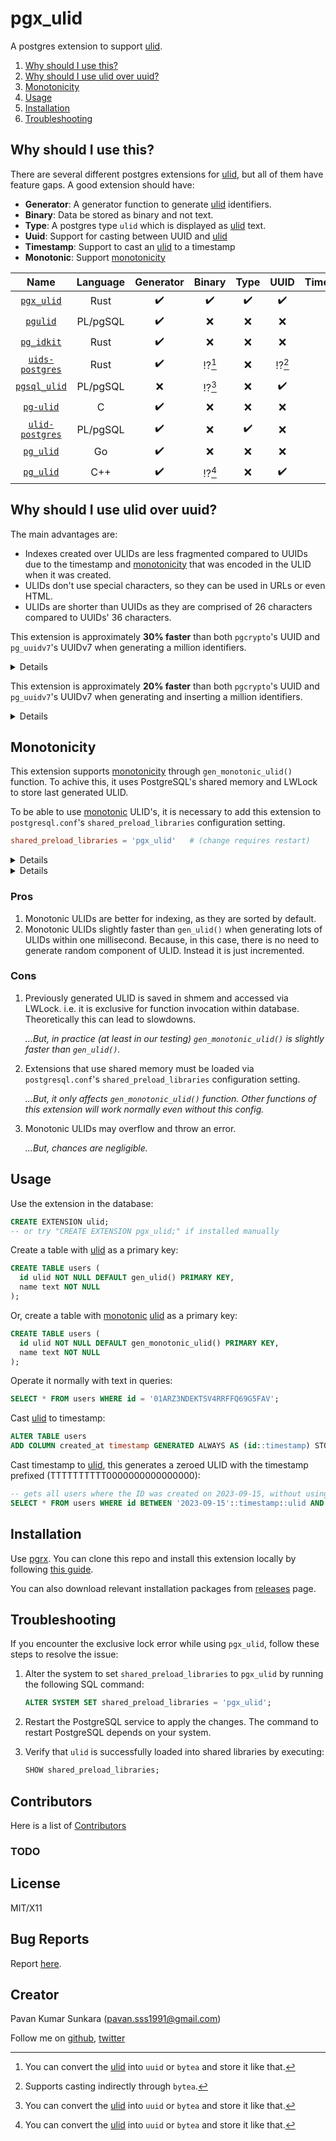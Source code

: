 <!-- omit from toc -->
# pgx_ulid

A postgres extension to support [ulid][].

1. [Why should I use this?](#why-should-i-use-this)
2. [Why should I use ulid over uuid?](#why-should-i-use-ulid-over-uuid)
3. [Monotonicity](#monotonicity)
4. [Usage](#usage)
5. [Installation](#installation)
6. [Troubleshooting](#troubleshooting)

## Why should I use this?

There are several different postgres extensions for [ulid][], but all of them have feature gaps. A good extension should have:

- **Generator**: A generator function to generate [ulid][] identifiers.
- **Binary**: Data be stored as binary and not text.
- **Type**: A postgres type `ulid` which is displayed as [ulid][] text.
- **Uuid**: Support for casting between UUID and [ulid][]
- **Timestamp**: Support to cast an [ulid][] to a timestamp
- **Monotonic**: Support [monotonicity][]

|                             Name                              | Language | Generator | Binary | Type |  UUID  | Timestamp | Monotonic |
| :-----------------------------------------------------------: | :------: | :-------: | :----: | :--: | :----: | :-------: | :-------: |
|      [`pgx_ulid`](https://github.com/pksunkara/pgx_ulid)      |   Rust   |    ✔️      |   ✔️    |  ✔️   |   ✔️    |    ✔️      |    ✔️      |
|       [`pgulid`](https://github.com/geckoboard/pgulid)        | PL/pgSQL |    ✔️      |   ❌   |  ❌  |   ❌   |    ❌     |    ❌     |
|      [`pg_idkit`](https://github.com/VADOSWARE/pg_idkit)      |   Rust   |    ✔️      |   ❌   |  ❌  |   ❌   |    ❌     |    ❌     |
|   [`uids-postgres`](https://github.com/spa5k/uids-postgres)   |   Rust   |    ✔️      | ⁉️[^1]  |  ❌  | ⁉️[^2]  |    ❌     |    ❌     |
|    [`pgsql_ulid`](https://github.com/scoville/pgsql-ulid)     | PL/pgSQL |    ❌     | ⁉️[^1]  |  ❌  |   ✔️    |    ❌     |    ❌     |
|        [`pg-ulid`](https://github.com/edoceo/pg-ulid)         |    C     |    ✔️      |   ❌   |  ❌  |   ❌   |    ❌     |    ❌     |
| [`ulid-postgres`](https://github.com/schinckel/ulid-postgres) | PL/pgSQL |    ✔️      |   ❌   |  ✔️   |   ❌   |    ✔️      |    ❌     |
|       [`pg_ulid`](https://github.com/iCyberon/pg_ulid)        |    Go    |    ✔️      |   ❌   |  ❌  |   ❌   |    ✔️      |    ❌     |
|        [`pg_ulid`](https://github.com/RPG-18/pg_ulid)         |   C++    |    ✔️      | ⁉️[^1]  |  ❌  |   ✔️    |    ❌     |    ❌     |

[^1]: You can convert the [ulid][] into `uuid` or `bytea` and store it like that.
[^2]: Supports casting indirectly through `bytea`.

## Why should I use ulid over uuid?

The main advantages are:

* Indexes created over ULIDs are less fragmented compared to UUIDs due to the timestamp and [monotonicity][] that was encoded in the ULID when it was created.
* ULIDs don't use special characters, so they can be used in URLs or even HTML.
* ULIDs are shorter than UUIDs as they are comprised of 26 characters compared to UUIDs' 36 characters.

This extension is approximately **30% faster** than both `pgcrypto`'s UUID and `pg_uuidv7`'s UUIDv7 when generating a million identifiers.

<details>

```
ulid=# EXPLAIN ANALYSE SELECT gen_random_uuid() FROM generate_series(1, 1000000);
                                                            QUERY PLAN
-----------------------------------------------------------------------------------------------------------------------------------
 Function Scan on generate_series  (cost=0.00..12500.00 rows=1000000 width=16) (actual time=46.630..1401.638 rows=1000000 loops=1)
 Planning Time: 0.020 ms
 Execution Time: 1430.364 ms
(3 rows)

ulid=# EXPLAIN ANALYSE SELECT uuid_generate_v7() FROM generate_series(1, 1000000);
                                                            QUERY PLAN
-----------------------------------------------------------------------------------------------------------------------------------
 Function Scan on generate_series  (cost=0.00..12500.00 rows=1000000 width=16) (actual time=46.977..1427.477 rows=1000000 loops=1)
 Planning Time: 0.031 ms
 Execution Time: 1456.333 ms
(3 rows)

ulid=# EXPLAIN ANALYSE SELECT gen_ulid() FROM generate_series(1, 1000000);
                                                            QUERY PLAN
-----------------------------------------------------------------------------------------------------------------------------------
 Function Scan on generate_series  (cost=0.00..12500.00 rows=1000000 width=32) (actual time=46.820..1070.447 rows=1000000 loops=1)
 Planning Time: 0.020 ms
 Execution Time: 1098.086 ms
(3 rows)
```

</details>

This extension is approximately **20% faster** than both `pgcrypto`'s UUID and `pg_uuidv7`'s UUIDv7 when generating and inserting a million identifiers.

<details>

```
ulid=# EXPLAIN ANALYSE INSERT INTO uuid_keys(id) SELECT gen_random_uuid() FROM generate_series(1, 1000000);
                                                               QUERY PLAN
-----------------------------------------------------------------------------------------------------------------------------------------
 Insert on uuid_keys  (cost=0.00..22500.00 rows=0 width=0) (actual time=2006.633..2006.634 rows=0 loops=1)
   ->  Function Scan on generate_series  (cost=0.00..12500.00 rows=1000000 width=16) (actual time=46.846..1459.869 rows=1000000 loops=1)
 Planning Time: 0.029 ms
 Execution Time: 2008.195 ms
(4 rows)

ulid=# EXPLAIN ANALYSE INSERT INTO uuid7_keys(id) SELECT uuid_generate_v7() FROM generate_series(1, 1000000);
                                                               QUERY PLAN
-----------------------------------------------------------------------------------------------------------------------------------------
 Insert on uuid7_keys  (cost=0.00..22500.00 rows=0 width=0) (actual time=2030.731..2030.731 rows=0 loops=1)
   ->  Function Scan on generate_series  (cost=0.00..12500.00 rows=1000000 width=16) (actual time=46.894..1479.223 rows=1000000 loops=1)
 Planning Time: 0.030 ms
 Execution Time: 2032.296 ms
(4 rows)

ulid=# EXPLAIN ANALYSE INSERT INTO ulid_keys(id) SELECT gen_ulid() FROM generate_series(1, 1000000);
                                                               QUERY PLAN
-----------------------------------------------------------------------------------------------------------------------------------------
 Insert on ulid_keys  (cost=0.00..22500.00 rows=0 width=0) (actual time=1665.380..1665.380 rows=0 loops=1)
   ->  Function Scan on generate_series  (cost=0.00..12500.00 rows=1000000 width=32) (actual time=46.719..1140.979 rows=1000000 loops=1)
 Planning Time: 0.029 ms
 Execution Time: 1666.867 ms
(4 rows)
```

</details>

## Monotonicity

This extension supports [monotonicity][] through `gen_monotonic_ulid()` function. To achive this, it uses PostgreSQL's shared memory and LWLock to store last generated ULID.

To be able to use [monotonic][monotonicity] ULID's, it is necessary to add this extension to `postgresql.conf`'s `shared_preload_libraries` configuration setting.

```conf
shared_preload_libraries = 'pgx_ulid'	# (change requires restart)
```

<details>

```
ulid=# EXPLAIN ANALYSE SELECT gen_ulid() FROM generate_series(1, 1000000);
                                                            QUERY PLAN
-----------------------------------------------------------------------------------------------------------------------------------
 Function Scan on generate_series  (cost=0.00..12500.00 rows=1000000 width=32) (actual time=47.207..2908.978 rows=1000000 loops=1)
 Planning Time: 0.035 ms
 Execution Time: 4053.482 ms
(3 rows)

ulid=# EXPLAIN ANALYSE SELECT gen_monotonic_ulid() FROM generate_series(1, 1000000);
                                                            QUERY PLAN
-----------------------------------------------------------------------------------------------------------------------------------
 Function Scan on generate_series  (cost=0.00..12500.00 rows=1000000 width=32) (actual time=46.479..2586.654 rows=1000000 loops=1)
 Planning Time: 0.037 ms
 Execution Time: 3693.901 ms
(3 rows)
```

</details>

<details>

```
ulid=# EXPLAIN ANALYZE INSERT INTO users (name) SELECT 'Client 1' FROM generate_series(1, 1000000);
                                                               QUERY PLAN
-----------------------------------------------------------------------------------------------------------------------------------------
 Insert on users  (cost=0.00..12500.00 rows=0 width=0) (actual time=8418.257..8418.261 rows=0 loops=1)
   ->  Function Scan on generate_series  (cost=0.00..12500.00 rows=1000000 width=64) (actual time=99.804..3013.333 rows=1000000 loops=1)
 Planning Time: 0.066 ms
 Execution Time: 8419.571 ms
(4 rows)

ulid=# EXPLAIN ANALYZE INSERT INTO users (name) SELECT 'Client 2' FROM generate_series(1, 1000000);
                                                               QUERY PLAN
-----------------------------------------------------------------------------------------------------------------------------------------
 Insert on users  (cost=0.00..12500.00 rows=0 width=0) (actual time=8359.558..8359.561 rows=0 loops=1)
   ->  Function Scan on generate_series  (cost=0.00..12500.00 rows=1000000 width=64) (actual time=64.449..2976.754 rows=1000000 loops=1)
 Planning Time: 0.090 ms
 Execution Time: 8360.840 ms
(4 rows)
```

</details>

<!-- omit from toc -->
### Pros

1. Monotonic ULIDs are better for indexing, as they are sorted by default.
2. Monotonic ULIDs slightly faster than `gen_ulid()` when generating lots of ULIDs within one millisecond. Because, in this case, there is no need to generate random component of ULID. Instead it is just incremented.

<!-- omit from toc -->
### Cons

1. Previously generated ULID is saved in shmem and accessed via LWLock. i.e. it is exclusive for function invocation within database. Theoretically this can lead to slowdowns.

    *...But, in practice (at least in our testing) `gen_monotonic_ulid()` is slightly faster than `gen_ulid()`.*

2. Extensions that use shared memory must be loaded via `postgresql.conf`'s `shared_preload_libraries` configuration setting.

    *...But, it only affects `gen_monotonic_ulid()` function. Other functions of this extension will work normally even without this config.*

3. Monotonic ULIDs may overflow and throw an error.

    *...But, chances are negligible.*

## Usage

Use the extension in the database:

```sql
CREATE EXTENSION ulid;
-- or try "CREATE EXTENSION pgx_ulid;" if installed manually
```

Create a table with [ulid][] as a primary key:

```sql
CREATE TABLE users (
  id ulid NOT NULL DEFAULT gen_ulid() PRIMARY KEY,
  name text NOT NULL
);
```

Or, create a table with [monotonic][monotonicity] [ulid][] as a primary key:

```sql
CREATE TABLE users (
  id ulid NOT NULL DEFAULT gen_monotonic_ulid() PRIMARY KEY,
  name text NOT NULL
);
```

Operate it normally with text in queries:

```sql
SELECT * FROM users WHERE id = '01ARZ3NDEKTSV4RRFFQ69G5FAV';
```

Cast [ulid][] to timestamp:

```sql
ALTER TABLE users
ADD COLUMN created_at timestamp GENERATED ALWAYS AS (id::timestamp) STORED;
```

Cast timestamp to [ulid][], this generates a zeroed ULID with the timestamp prefixed (TTTTTTTTTT0000000000000000):

```sql
-- gets all users where the ID was created on 2023-09-15, without using another column and taking advantage of the index
SELECT * FROM users WHERE id BETWEEN '2023-09-15'::timestamp::ulid AND '2023-09-16'::timestamp::ulid;
```

## Installation

Use [pgrx][]. You can clone this repo and install this extension locally by following [this guide](https://github.com/tcdi/pgrx/blob/master/cargo-pgrx/README.md#installing-your-extension-locally).

You can also download relevant installation packages from [releases](https://github.com/pksunkara/pgx_ulid/releases) page.

## Troubleshooting

If you encounter the exclusive lock error while using `pgx_ulid`, follow these steps to resolve the issue:

1. Alter the system to set `shared_preload_libraries` to `pgx_ulid` by running the following SQL command:

   ```sql
   ALTER SYSTEM SET shared_preload_libraries = 'pgx_ulid';
   ```

2. Restart the PostgreSQL service to apply the changes. The command to restart PostgreSQL depends on your system.
3. Verify that `ulid` is successfully loaded into shared libraries by executing:

   ```sql
   SHOW shared_preload_libraries;
   ```

<!-- omit from toc -->
## Contributors

Here is a list of [Contributors](http://github.com/pksunkara/pgx_ulid/contributors)

<!-- omit from toc -->
### TODO

<!-- omit from toc -->
## License

MIT/X11

<!-- omit from toc -->
## Bug Reports

Report [here](http://github.com/pksunkara/pgx_ulid/issues).

<!-- omit from toc -->
## Creator

Pavan Kumar Sunkara (pavan.sss1991@gmail.com)

Follow me on [github](https://github.com/users/follow?target=pksunkara), [twitter](http://twitter.com/pksunkara)

[ulid]: https://github.com/ulid/spec
[pgrx]: https://github.com/tcdi/pgrx
[monotonicity]: https://github.com/ulid/spec#monotonicity
